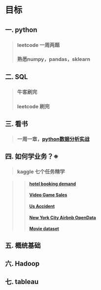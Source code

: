# 目标

## 一. python
>### leetcode 一周两题
>### 熟悉numpy，pandas，sklearn

## 二. SQL
>### 牛客刷完
>### leetcode 刷完

## 三. 看书
>### 一周一章，[python数据分析实战](https://evanli.github.io/programming-book-3/Python/Python%E6%95%B0%E6%8D%AE%E5%88%86%E6%9E%90%E4%B8%8E%E6%8C%96%E6%8E%98%E5%AE%9E%E6%88%98.pdf)

## 四. 如何学业务？※
>### kaggle 七个任务精学

>>#### [hotel booking demand](https://zhuanlan.zhihu.com/p/115499116)
>>#### [Video Game Sales](https://link.zhihu.com/?target=https%3A//www.kaggle.com/gregorut/videogamesales)
>>#### [Us Accident](https://www.kaggle.com/sobhanmoosavi/us-accidents)
>>#### [New York City Airbnb OpenData](https://link.zhihu.com/?target=https%3A//www.kaggle.com/dgomonov/new-york-city-airbnb-open-data)
>>#### [Movie dataset]()
## 五. 概统基础
## 六. Hadoop

## 七. tableau